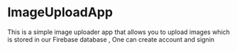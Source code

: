# ImageUploadApp
This is a simple image uploader app that allows you to upload images which is stored in our Firebase database , One can create account and signin
